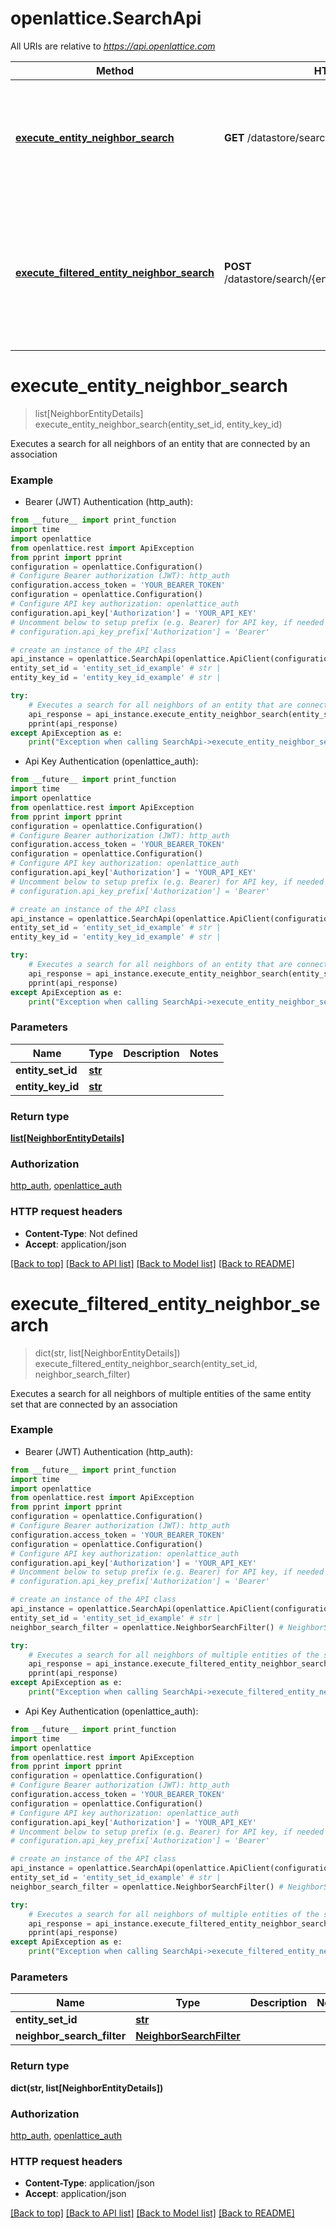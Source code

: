 # openlattice.SearchApi

All URIs are relative to *https://api.openlattice.com*

Method | HTTP request | Description
------------- | ------------- | -------------
[**execute_entity_neighbor_search**](SearchApi.md#execute_entity_neighbor_search) | **GET** /datastore/search/{entitySetId}/{entityKeyId} | Executes a search for all neighbors of an entity that are connected by an association
[**execute_filtered_entity_neighbor_search**](SearchApi.md#execute_filtered_entity_neighbor_search) | **POST** /datastore/search/{entitySetId}/neighbors/advanced | Executes a search for all neighbors of multiple entities of the same entity set that are connected by an association


# **execute_entity_neighbor_search**
> list[NeighborEntityDetails] execute_entity_neighbor_search(entity_set_id, entity_key_id)

Executes a search for all neighbors of an entity that are connected by an association

### Example

* Bearer (JWT) Authentication (http_auth):
```python
from __future__ import print_function
import time
import openlattice
from openlattice.rest import ApiException
from pprint import pprint
configuration = openlattice.Configuration()
# Configure Bearer authorization (JWT): http_auth
configuration.access_token = 'YOUR_BEARER_TOKEN'
configuration = openlattice.Configuration()
# Configure API key authorization: openlattice_auth
configuration.api_key['Authorization'] = 'YOUR_API_KEY'
# Uncomment below to setup prefix (e.g. Bearer) for API key, if needed
# configuration.api_key_prefix['Authorization'] = 'Bearer'

# create an instance of the API class
api_instance = openlattice.SearchApi(openlattice.ApiClient(configuration))
entity_set_id = 'entity_set_id_example' # str | 
entity_key_id = 'entity_key_id_example' # str | 

try:
    # Executes a search for all neighbors of an entity that are connected by an association
    api_response = api_instance.execute_entity_neighbor_search(entity_set_id, entity_key_id)
    pprint(api_response)
except ApiException as e:
    print("Exception when calling SearchApi->execute_entity_neighbor_search: %s\n" % e)
```

* Api Key Authentication (openlattice_auth):
```python
from __future__ import print_function
import time
import openlattice
from openlattice.rest import ApiException
from pprint import pprint
configuration = openlattice.Configuration()
# Configure Bearer authorization (JWT): http_auth
configuration.access_token = 'YOUR_BEARER_TOKEN'
configuration = openlattice.Configuration()
# Configure API key authorization: openlattice_auth
configuration.api_key['Authorization'] = 'YOUR_API_KEY'
# Uncomment below to setup prefix (e.g. Bearer) for API key, if needed
# configuration.api_key_prefix['Authorization'] = 'Bearer'

# create an instance of the API class
api_instance = openlattice.SearchApi(openlattice.ApiClient(configuration))
entity_set_id = 'entity_set_id_example' # str | 
entity_key_id = 'entity_key_id_example' # str | 

try:
    # Executes a search for all neighbors of an entity that are connected by an association
    api_response = api_instance.execute_entity_neighbor_search(entity_set_id, entity_key_id)
    pprint(api_response)
except ApiException as e:
    print("Exception when calling SearchApi->execute_entity_neighbor_search: %s\n" % e)
```

### Parameters

Name | Type | Description  | Notes
------------- | ------------- | ------------- | -------------
 **entity_set_id** | [**str**](.md)|  | 
 **entity_key_id** | [**str**](.md)|  | 

### Return type

[**list[NeighborEntityDetails]**](NeighborEntityDetails.md)

### Authorization

[http_auth](../README.md#http_auth), [openlattice_auth](../README.md#openlattice_auth)

### HTTP request headers

 - **Content-Type**: Not defined
 - **Accept**: application/json

[[Back to top]](#) [[Back to API list]](../README.md#documentation-for-api-endpoints) [[Back to Model list]](../README.md#documentation-for-models) [[Back to README]](../README.md)

# **execute_filtered_entity_neighbor_search**
> dict(str, list[NeighborEntityDetails]) execute_filtered_entity_neighbor_search(entity_set_id, neighbor_search_filter)

Executes a search for all neighbors of multiple entities of the same entity set that are connected by an association

### Example

* Bearer (JWT) Authentication (http_auth):
```python
from __future__ import print_function
import time
import openlattice
from openlattice.rest import ApiException
from pprint import pprint
configuration = openlattice.Configuration()
# Configure Bearer authorization (JWT): http_auth
configuration.access_token = 'YOUR_BEARER_TOKEN'
configuration = openlattice.Configuration()
# Configure API key authorization: openlattice_auth
configuration.api_key['Authorization'] = 'YOUR_API_KEY'
# Uncomment below to setup prefix (e.g. Bearer) for API key, if needed
# configuration.api_key_prefix['Authorization'] = 'Bearer'

# create an instance of the API class
api_instance = openlattice.SearchApi(openlattice.ApiClient(configuration))
entity_set_id = 'entity_set_id_example' # str | 
neighbor_search_filter = openlattice.NeighborSearchFilter() # NeighborSearchFilter | 

try:
    # Executes a search for all neighbors of multiple entities of the same entity set that are connected by an association
    api_response = api_instance.execute_filtered_entity_neighbor_search(entity_set_id, neighbor_search_filter)
    pprint(api_response)
except ApiException as e:
    print("Exception when calling SearchApi->execute_filtered_entity_neighbor_search: %s\n" % e)
```

* Api Key Authentication (openlattice_auth):
```python
from __future__ import print_function
import time
import openlattice
from openlattice.rest import ApiException
from pprint import pprint
configuration = openlattice.Configuration()
# Configure Bearer authorization (JWT): http_auth
configuration.access_token = 'YOUR_BEARER_TOKEN'
configuration = openlattice.Configuration()
# Configure API key authorization: openlattice_auth
configuration.api_key['Authorization'] = 'YOUR_API_KEY'
# Uncomment below to setup prefix (e.g. Bearer) for API key, if needed
# configuration.api_key_prefix['Authorization'] = 'Bearer'

# create an instance of the API class
api_instance = openlattice.SearchApi(openlattice.ApiClient(configuration))
entity_set_id = 'entity_set_id_example' # str | 
neighbor_search_filter = openlattice.NeighborSearchFilter() # NeighborSearchFilter | 

try:
    # Executes a search for all neighbors of multiple entities of the same entity set that are connected by an association
    api_response = api_instance.execute_filtered_entity_neighbor_search(entity_set_id, neighbor_search_filter)
    pprint(api_response)
except ApiException as e:
    print("Exception when calling SearchApi->execute_filtered_entity_neighbor_search: %s\n" % e)
```

### Parameters

Name | Type | Description  | Notes
------------- | ------------- | ------------- | -------------
 **entity_set_id** | [**str**](.md)|  | 
 **neighbor_search_filter** | [**NeighborSearchFilter**](NeighborSearchFilter.md)|  | 

### Return type

**dict(str, list[NeighborEntityDetails])**

### Authorization

[http_auth](../README.md#http_auth), [openlattice_auth](../README.md#openlattice_auth)

### HTTP request headers

 - **Content-Type**: application/json
 - **Accept**: application/json

[[Back to top]](#) [[Back to API list]](../README.md#documentation-for-api-endpoints) [[Back to Model list]](../README.md#documentation-for-models) [[Back to README]](../README.md)

